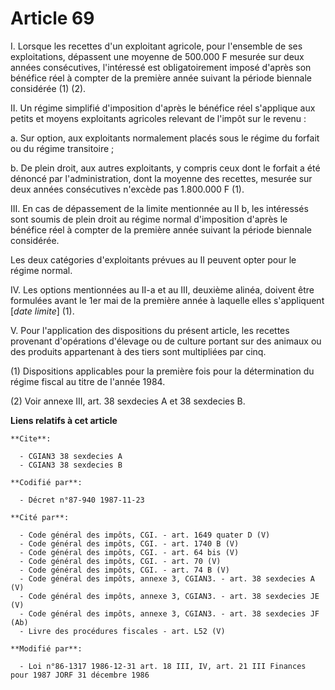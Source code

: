 # Article 69

I. Lorsque les recettes d'un exploitant agricole, pour l'ensemble de ses exploitations, dépassent une moyenne de 500.000 F
mesurée sur deux années consécutives, l'intéressé est obligatoirement imposé d'après son bénéfice réel à compter de la
première année suivant la période biennale considérée (1) (2).

II. Un régime simplifié d'imposition d'après le bénéfice réel s'applique aux petits et moyens exploitants agricoles relevant
de l'impôt sur le revenu :

a. Sur option, aux exploitants normalement placés sous le régime du forfait ou du régime transitoire ;

b. De plein droit, aux autres exploitants, y compris ceux dont le forfait a été dénoncé par l'administration, dont la moyenne
des recettes, mesurée sur deux années consécutives n'excède pas 1.800.000 F (1).

III. En cas de dépassement de la limite mentionnée au II b, les intéressés sont soumis de plein droit au régime normal
d'imposition d'après le bénéfice réel à compter de la première année suivant la période biennale considérée.

Les deux catégories d'exploitants prévues au II peuvent opter pour le régime normal.

IV. Les options mentionnées au II-a et au III, deuxième alinéa, doivent être formulées avant le 1er mai de la première année
à laquelle elles s'appliquent [*date limite*] (1).

V. Pour l'application des dispositions du présent article, les recettes provenant d'opérations d'élevage ou de culture
portant sur des animaux ou des produits appartenant à des tiers sont multipliées par cinq.

(1) Dispositions applicables pour la première fois pour la détermination du régime fiscal au titre de l'année 1984.

(2) Voir annexe III, art. 38 sexdecies A et 38 sexdecies B.

**Liens relatifs à cet article**

	**Cite**:

	  - CGIAN3 38 sexdecies A
	  - CGIAN3 38 sexdecies B

	**Codifié par**:

	  - Décret n°87-940 1987-11-23

	**Cité par**:

	  - Code général des impôts, CGI. - art. 1649 quater D (V)
	  - Code général des impôts, CGI. - art. 1740 B (V)
	  - Code général des impôts, CGI. - art. 64 bis (V)
	  - Code général des impôts, CGI. - art. 70 (V)
	  - Code général des impôts, CGI. - art. 74 B (V)
	  - Code général des impôts, annexe 3, CGIAN3. - art. 38 sexdecies A (V)
	  - Code général des impôts, annexe 3, CGIAN3. - art. 38 sexdecies JE (V)
	  - Code général des impôts, annexe 3, CGIAN3. - art. 38 sexdecies JF (Ab)
	  - Livre des procédures fiscales - art. L52 (V)

	**Modifié par**:

	  - Loi n°86-1317 1986-12-31 art. 18 III, IV, art. 21 III Finances pour 1987 JORF 31 décembre 1986
